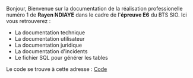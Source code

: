 Bonjour,
Bienvenue sur la documentation de la réalisation professionelle numéro 1 de **Rayen NDIAYE** dans le cadre de l'**épreuve E6** du BTS SIO.
Ici vous retrouverez :
- La documentation technique
- La documentation utilisateur
- La documentation juridique
- La documentation d'incidents
- Le fichier SQL pour générer les tables

Le code se trouve à cette adresse : [Code](https://github.com/nRayen/Sportify)
